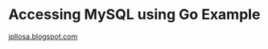 # Accessing MySQL using Go Example

[jpllosa.blogspot.com](https://jpllosa.blogspot.com/2022/07/accessing-mysql-using-go-example.html)